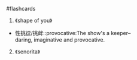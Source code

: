 #flashcards 

1. 《shape of you》

- 性挑逗/挑衅::provocative:The show's a keeper–daring, imaginative and provocative.

2. 《senorita》